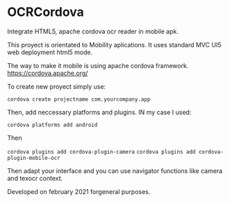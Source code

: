 # OCRCordova
Integrate HTML5, apache cordova ocr reader in mobile apk.

This proyect is orientated to Mobility aplications. It uses standard MVC UI5 web deployment html5 mode.

The way to make it mobile is using apache cordova framework.
https://cordova.apache.org/ 

To create new proyect simply use:

``` cordova create projectname com.yourcompany.app ```

Then, add neccessary platforms and plugins. IN my case I used:

``` cordova platforms add android ```

Then 

``` cordova plugins add cordova-plugin-camera ```
``` cordova plugins add cordova-plugin-mobile-ocr ```

Then adapt your interface and you can use navigator functions like camera and texocr context.

Developed on february 2021 forgeneral purposes.
